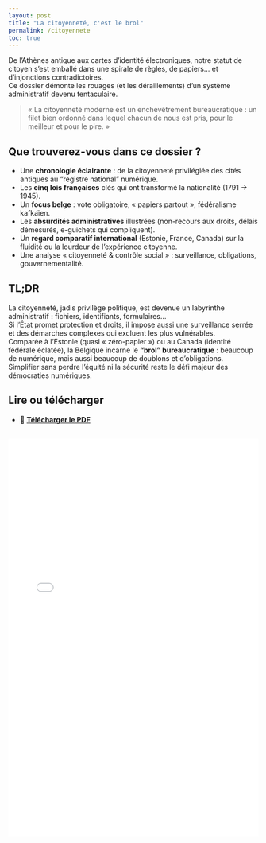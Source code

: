 ```yaml
---
layout: post
title: "La citoyenneté, c'est le brol"
permalink: /citoyennete
toc: true
---
```


De l’Athènes antique aux cartes d’identité électroniques, notre statut de citoyen s’est emballé dans une spirale de règles, de papiers… et d’injonctions contradictoires.  
Ce dossier démonte les rouages (et les déraillements) d’un système administratif devenu tentaculaire.

> « La citoyenneté moderne est un enchevêtrement bureaucratique : un filet bien ordonné dans lequel chacun de nous est pris, pour le meilleur et pour le pire. »

## Que trouverez-vous dans ce dossier ?

- Une **chronologie éclairante** : de la citoyenneté privilégiée des cités antiques au “registre national” numérique.  
- Les **cinq lois françaises** clés qui ont transformé la nationalité (1791 → 1945).  
- Un **focus belge** : vote obligatoire, « papiers partout », fédéralisme kafkaïen.  
- Les **absurdités administratives** illustrées (non-recours aux droits, délais démesurés, e-guichets qui compliquent).  
- Un **regard comparatif international** (Estonie, France, Canada) sur la fluidité ou la lourdeur de l’expérience citoyenne.  
- Une analyse « citoyenneté & contrôle social » : surveillance, obligations, gouvernementalité.

## TL;DR

La citoyenneté, jadis privilège politique, est devenue un labyrinthe administratif : fichiers, identifiants, formulaires…  
Si l’État promet protection et droits, il impose aussi une surveillance serrée et des démarches complexes qui excluent les plus vulnérables.  
Comparée à l’Estonie (quasi « zéro-papier ») ou au Canada (identité fédérale éclatée), la Belgique incarne le **“brol” bureaucratique** : beaucoup de numérique, mais aussi beaucoup de doublons et d’obligations.  
Simplifier sans perdre l’équité ni la sécurité reste le défi majeur des démocraties numériques.

## Lire ou télécharger
- 📄 **[Télécharger le PDF](assets/pdf/citoyennete.pdf)**

<iframe
  src="/assets/pdf/citoyennete.pdf#toolbar=1"
  width="100%"
  height="800"
  style="border:none;margin-top:1rem;"
  title="Citoyenneté — dossier PDF">
</iframe>

